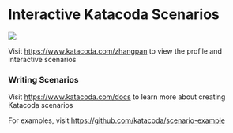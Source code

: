 # Interactive Katacoda Scenarios

[![](http://shields.katacoda.com/katacoda/zhangpan/count.svg)](https://www.katacoda.com/zhangpan "Get your profile on Katacoda.com")

Visit https://www.katacoda.com/zhangpan to view the profile and interactive scenarios

### Writing Scenarios
Visit https://www.katacoda.com/docs to learn more about creating Katacoda scenarios

For examples, visit https://github.com/katacoda/scenario-example
